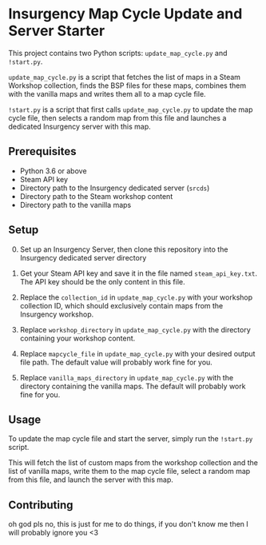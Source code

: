 # Insurgency Map Cycle Update and Server Starter

This project contains two Python scripts: `update_map_cycle.py` and `!start.py`. 

`update_map_cycle.py` is a script that fetches the list of maps in a Steam Workshop collection, finds the BSP files for these maps, combines them with the vanilla maps and writes them all to a map cycle file.

`!start.py` is a script that first calls `update_map_cycle.py` to update the map cycle file, then selects a random map from this file and launches a dedicated Insurgency server with this map.

## Prerequisites

- Python 3.6 or above
- Steam API key
- Directory path to the Insurgency dedicated server (`srcds`)
- Directory path to the Steam workshop content
- Directory path to the vanilla maps

## Setup

0. Set up an Insurgency Server, then clone this repository into the Insurgency dedicated server directory

1. Get your Steam API key and save it in the file named `steam_api_key.txt`. The API key should be the only content in this file.

2. Replace the `collection_id` in `update_map_cycle.py` with your workshop collection ID, which should exclusively contain maps from the Insurgency workshop.

3. Replace `workshop_directory` in `update_map_cycle.py` with the directory containing your workshop content.

4. Replace `mapcycle_file` in `update_map_cycle.py` with your desired output file path. The default value will probably work fine for you.

5. Replace `vanilla_maps_directory` in `update_map_cycle.py` with the directory containing the vanilla maps. The default will probably work fine for you.

## Usage

To update the map cycle file and start the server, simply run the `!start.py` script.

This will fetch the list of custom maps from the workshop collection and the list of vanilla maps, write them to the map cycle file, select a random map from this file, and launch the server with this map.

## Contributing

oh god pls no, this is just for me to do things, if you don't know me then I will probably ignore you <3